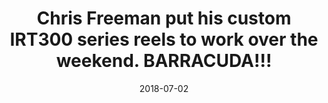 ---
title: Chris Freeman put his custom IRT300 series reels to work over the weekend. BARRACUDA!!!
date: 2018-07-02
description: Chris Freeman put his custom IRT300 series reels to work over the weekend. BARRACUDA!!! 
thumb: /assets/images/photo-gallery/chris_freeman.jpeg
image: /assets/images/photo-gallery/chris_freeman.jpeg
angler-name: Chris Freeman

reel-type: spinning
reel-series: 300 

# location: Someplace, United States
# fish: Shark
# fish-length: 49 in.
# fish-weight: 78 lbs.
---